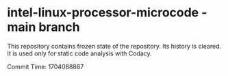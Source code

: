 # intel-linux-processor-microcode - main branch

This repository contains frozen state of the repository.
Its history is cleared. It is used only for static code
analysis with Codacy.

Commit Time: 1704088867